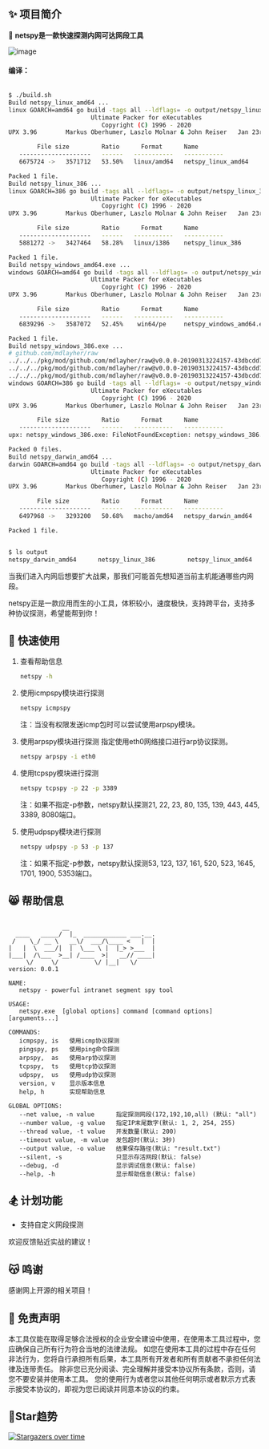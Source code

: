 ## ✨ 项目简介

🦄 **netspy是一款快速探测内网可达网段工具**

![image](https://user-images.githubusercontent.com/24275308/147852768-08c706e4-5574-4b75-9b24-ba5b277b063a.png)


#### 编译：

```bash

$ ./build.sh
Build netspy_linux_amd64 ...
linux GOARCH=amd64 go build -tags all --ldflags= -o output/netspy_linux_amd64
                       Ultimate Packer for eXecutables
                          Copyright (C) 1996 - 2020
UPX 3.96        Markus Oberhumer, Laszlo Molnar & John Reiser   Jan 23rd 2020

        File size         Ratio      Format      Name
   --------------------   ------   -----------   -----------
   6675724 ->   3571712   53.50%   linux/amd64   netspy_linux_amd64

Packed 1 file.
Build netspy_linux_386 ...
linux GOARCH=386 go build -tags all --ldflags= -o output/netspy_linux_386
                       Ultimate Packer for eXecutables
                          Copyright (C) 1996 - 2020
UPX 3.96        Markus Oberhumer, Laszlo Molnar & John Reiser   Jan 23rd 2020

        File size         Ratio      Format      Name
   --------------------   ------   -----------   -----------
   5881272 ->   3427464   58.28%   linux/i386    netspy_linux_386

Packed 1 file.
Build netspy_windows_amd64.exe ...
windows GOARCH=amd64 go build -tags all --ldflags= -o output/netspy_windows_amd64.exe
                       Ultimate Packer for eXecutables
                          Copyright (C) 1996 - 2020
UPX 3.96        Markus Oberhumer, Laszlo Molnar & John Reiser   Jan 23rd 2020

        File size         Ratio      Format      Name
   --------------------   ------   -----------   -----------
   6839296 ->   3587072   52.45%    win64/pe     netspy_windows_amd64.exe

Packed 1 file.
Build netspy_windows_386.exe ...
# github.com/mdlayher/raw
../../../pkg/mod/github.com/mdlayher/raw@v0.0.0-20190313224157-43dbcdd7739d/timeval32.go:14:42: undefined: unix.Timeval
../../../pkg/mod/github.com/mdlayher/raw@v0.0.0-20190313224157-43dbcdd7739d/timeval32.go:16:16: undefined: timeoutError
../../../pkg/mod/github.com/mdlayher/raw@v0.0.0-20190313224157-43dbcdd7739d/timeval32.go:18:10: undefined: unix.Timeval
windows GOARCH=386 go build -tags all --ldflags= -o output/netspy_windows_386.exe
                       Ultimate Packer for eXecutables
                          Copyright (C) 1996 - 2020
UPX 3.96        Markus Oberhumer, Laszlo Molnar & John Reiser   Jan 23rd 2020

        File size         Ratio      Format      Name
   --------------------   ------   -----------   -----------
upx: netspy_windows_386.exe: FileNotFoundException: netspy_windows_386.exe: No such file or directory

Packed 0 files.
Build netspy_darwin_amd64 ...
darwin GOARCH=amd64 go build -tags all --ldflags= -o output/netspy_darwin_amd64
                       Ultimate Packer for eXecutables
                          Copyright (C) 1996 - 2020
UPX 3.96        Markus Oberhumer, Laszlo Molnar & John Reiser   Jan 23rd 2020

        File size         Ratio      Format      Name
   --------------------   ------   -----------   -----------
   6497968 ->   3293200   50.68%   macho/amd64   netspy_darwin_amd64

Packed 1 file.


$ ls output
netspy_darwin_amd64      netspy_linux_386         netspy_linux_amd64       netspy_windows_amd64.exe
```

当我们进入内网后想要扩大战果，那我们可能首先想知道当前主机能通哪些内网段。

netspy正是一款应用而生的小工具，体积较小，速度极快，支持跨平台，支持多种协议探测，希望能帮到你！

## 🚀 快速使用
1. 查看帮助信息
    ```bash
    netspy -h
    ```

2. 使用icmpspy模块进行探测

    ```bash
    netspy icmpspy
    ```
   注：当没有权限发送icmp包时可以尝试使用arpspy模块。

3. 使用arpspy模块进行探测
    指定使用eth0网络接口进行arp协议探测。
    ```bash
    netspy arpspy -i eth0
    ```

4. 使用tcpspy模块进行探测

    ```bash
    netspy tcpspy -p 22 -p 3389
    ```
   注：如果不指定-p参数，netspy默认探测21, 22, 23, 80, 135, 139, 443, 445, 3389, 8080端口。

5. 使用udpspy模块进行探测

    ```bash
    netspy udpspy -p 53 -p 137
    ```
   注：如果不指定-p参数，netspy默认探测53, 123, 137, 161, 520, 523, 1645, 1701, 1900, 5353端口。

## 😸 帮助信息

```text

               __
  ____   _____/  |_  ____________ ___.__.
 /    \_/ __ \   __\/  ___/\____ <   |  |
|   |  \  ___/|  |  \___ \ |  |_> >___  |
|___|  /\___  >__| /____  >|   __// ____|
     \/     \/          \/ |__|   \/
version: 0.0.1

NAME:
   netspy - powerful intranet segment spy tool

USAGE:
   netspy.exe  [global options] command [command options] [arguments...]

COMMANDS:
   icmpspy, is   使用icmp协议探测
   pingspy, ps   使用ping命令探测
   arpspy,  as   使用arp协议探测
   tcpspy,  ts   使用tcp协议探测
   udpspy,  us   使用udp协议探测
   version, v    显示版本信息
   help, h       实现帮助信息

GLOBAL OPTIONS:
   --net value, -n value      指定探测网段(172,192,10,all) (默认: "all")
   --number value, -g value   指定IP末尾数字(默认: 1, 2, 254, 255)
   --thread value, -t value   并发数量(默认: 200)
   --timeout value, -m value  发包超时(默认: 3秒)
   --output value, -o value   结果保存路径(默认: "result.txt")
   --silent, -s               只显示存活网段(默认: false)
   --debug, -d                显示调试信息(默认: false)
   --help, -h                 显示帮助信息(默认: false)
```

## 🏂 计划功能

* 支持自定义网段探测

欢迎反馈贴近实战的建议！

## 😽 鸣谢

感谢网上开源的相关项目！

## 📜 免责声明

本工具仅能在取得足够合法授权的企业安全建设中使用，在使用本工具过程中，您应确保自己所有行为符合当地的法律法规。
如您在使用本工具的过程中存在任何非法行为，您将自行承担所有后果，本工具所有开发者和所有贡献者不承担任何法律及连带责任。
除非您已充分阅读、完全理解并接受本协议所有条款，否则，请您不要安装并使用本工具。
您的使用行为或者您以其他任何明示或者默示方式表示接受本协议的，即视为您已阅读并同意本协议的约束。

## 💖Star趋势

[![Stargazers over time](https://starchart.cc/shmilylty/netspy.svg)](https://starchart.cc/shmilylty/netspy)
   
